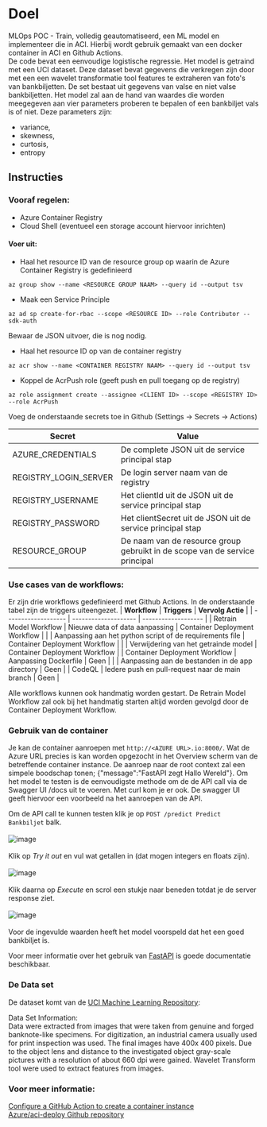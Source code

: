 # Doel
MLOps POC - Train, volledig geautomatiseerd, een ML model en implementeer die in ACI. Hierbij wordt gebruik gemaakt van een docker container in ACI en Github Actions.<br>
De code bevat een eenvoudige logistische regressie. Het model is getraind met een UCI dataset. Deze dataset bevat gegevens die verkregen zijn door met een een wavelet transformatie tool features te extraheren van foto's van bankbiljetten. De set bestaat uit gegevens van valse en niet valse bankbiljetten.
Het model zal aan de hand van waardes die worden meegegeven aan vier parameters proberen te bepalen of een bankbiljet vals is of niet. Deze parameters zijn:
- variance,
- skewness,
- curtosis,
- entropy

## Instructies

### Vooraf regelen:
- Azure Container Registry
- Cloud Shell (eventueel een storage account hiervoor inrichten)

#### Voer uit:
- Haal het resource ID van de resource group op waarin de Azure Container Registry is gedefinieerd
```
az group show --name <RESOURCE GROUP NAAM> --query id --output tsv
```

- Maak een Service Principle
```
az ad sp create-for-rbac --scope <RESOURCE ID> --role Contributor --sdk-auth
```
Bewaar de JSON uitvoer, die is nog nodig.

- Haal het resource ID op van de container registry
```
az acr show --name <CONTAINER REGISTRY NAAM> --query id --output tsv
```

- Koppel de AcrPush role (geeft push en pull toegang op de registry)
```
az role assignment create --assignee <CLIENT ID> --scope <REGISTRY ID> --role AcrPush
```

Voeg de onderstaande secrets toe in Github (Settings -> Secrets -> Actions)

| **Secret**        | **Value**         |
| ----------------- |-------------------|
| AZURE_CREDENTIALS | De complete JSON uit de service principal stap |
| REGISTRY_LOGIN_SERVER | De login server naam van de registry |
| REGISTRY_USERNAME | Het clientId uit de JSON uit de service principal stap |
| REGISTRY_PASSWORD | Het clientSecret uit de JSON uit de service principal stap |
| RESOURCE_GROUP | De naam van de resource group gebruikt in de scope van de service principal |


### Use cases van de workflows:
Er zijn drie workflows gedefinieerd met Github Actions. In de onderstaande tabel zijn de triggers uiteengezet.
| **Workflow**        | **Triggers**         | **Vervolg Actie**   |
| ------------------- | -------------------- | ------------------- |
| Retrain Model Workflow | Nieuwe data of data aanpassing | Container Deployment Workflow |
|              | Aanpassing aan het python script of de requirements file | Container Deployment Workflow |
|              | Verwijdering van het getrainde model | Container Deployment Workflow |
| Container Deployment Workflow | Aanpassing Dockerfile | Geen |
|                               | Aanpassing aan de bestanden in de app directory | Geen |
| CodeQL | Iedere push en pull-request naar de main branch | Geen    |

Alle workflows kunnen ook handmatig worden gestart. De Retrain Model Workflow zal ook bij het handmatig starten altijd worden gevolgd door de Container Deployment Workflow.


### Gebruik van de container
Je kan de container aanroepen met ```http://<AZURE URL>.io:8000/```. Wat de Azure URL precies is kan worden opgezocht in het Overview scherm van de betreffende container instance. De aanroep naar de root context zal een simpele boodschap tonen; {"message":"FastAPI zegt Hallo Wereld"}. Om het model te testen is de eenvoudigste methode om de de API call via de Swagger UI /docs uit te voeren. Met curl kom je er ook. De swagger UI geeft hiervoor een voorbeeld na het aanroepen van de API.

Om de API call te kunnen testen klik je op ```POST /predict Predict Bankbiljet``` balk.<br><br>
![image](https://user-images.githubusercontent.com/57792298/178727346-20b3326b-e23f-4e2a-a47e-2f9b221102b1.png)<br><br>
Klik op *Try it out* en vul wat getallen in (dat mogen integers en floats zijn).<br><br>
![image](https://user-images.githubusercontent.com/57792298/178727631-9d2197d4-38f6-4f8c-9e35-dab46781b736.png)<br><br>
Klik daarna op *Execute* en scrol een stukje naar beneden totdat je de server response ziet.<br><br>
![image](https://user-images.githubusercontent.com/57792298/178727910-00db5d50-ebb8-4ad5-b48f-1b70ae07332f.png)<br><br>
Voor de ingevulde waarden heeft het model voorspeld dat het een goed bankbiljet is.

Voor meer informatie over het gebruik van [FastAPI](https://fastapi.tiangolo.com/ "FastAPI documentatie") is goede documentatie beschikbaar.

### De Data set
De dataset komt van de [UCI Machine Learning Repository](https://archive.ics.uci.edu/ml/datasets/banknote+authentication "UCI Machine Learning Repository"):

Data Set Information:<br>
Data were extracted from images that were taken from genuine and forged banknote-like specimens. For digitization, an industrial camera usually used for print inspection was used. The final images have 400x 400 pixels. Due to the object lens and distance to the investigated object gray-scale pictures with a resolution of about 660 dpi were gained. Wavelet Transform tool were used to extract features from images.

### Voor meer informatie:
[Configure a GitHub Action to create a container instance](https://docs.microsoft.com/en-us/azure/container-instances/container-instances-github-action)<br>
[Azure/aci-deploy Github repository](https://github.com/Azure/aci-deploy)
